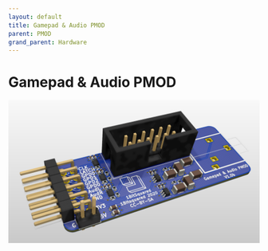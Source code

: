 ```yaml
---
layout: default
title: Gamepad & Audio PMOD
parent: PMOD
grand_parent: Hardware
---
```


# Gamepad & Audio PMOD

![Gamepad & Audio PMOD](/assets/img/pmod/gamepad-n-audio.png)
